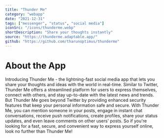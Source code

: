 ```yaml
---
title: "Thunder Me"
category: "webapp"
date: "2021-12-31"
tags: ["messenger", "status", "social media"]
iconSrc: "/icons/thunderme.webp"
shortDescription: "Share your thoughts instantly"
source: "https://thunderme.adaptable.app/"
github: "https://github.com/tharunoptimus/thunderme"
---
```


# About the App

Introducing Thunder Me - the lightning-fast social media app that lets you share your thoughts and ideas with the world in real-time. Similar to Twitter, Thunder Me offers a streamlined platform for users to express themselves, connect with others, and stay up-to-date with the latest news and trends. But Thunder Me goes beyond Twitter by providing enhanced security features that keep your personal information safe and secure. With Thunder Me, you can mention someone in your posts, engage in instant chat conversations, receive push notifications, create profiles, share your status updates, and even leave comments on other users' posts. So if you're looking for a fast, secure, and convenient way to express yourself online, look no further than Thunder Me!
